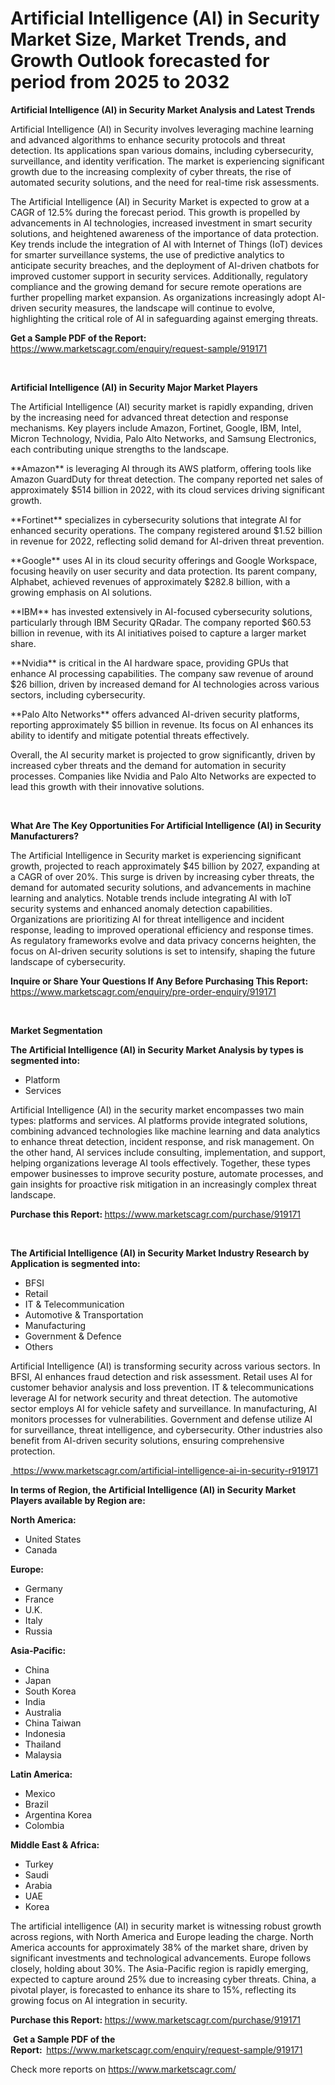 <p><h1>Artificial Intelligence (AI) in Security Market Size, Market Trends, and Growth Outlook forecasted for period from 2025 to 2032</h1></p><p><strong>Artificial Intelligence (AI) in Security Market Analysis and Latest Trends</strong></p>
<p><p>Artificial Intelligence (AI) in Security involves leveraging machine learning and advanced algorithms to enhance security protocols and threat detection. Its applications span various domains, including cybersecurity, surveillance, and identity verification. The market is experiencing significant growth due to the increasing complexity of cyber threats, the rise of automated security solutions, and the need for real-time risk assessments.</p><p>The Artificial Intelligence (AI) in Security Market is expected to grow at a CAGR of 12.5% during the forecast period. This growth is propelled by advancements in AI technologies, increased investment in smart security solutions, and heightened awareness of the importance of data protection. Key trends include the integration of AI with Internet of Things (IoT) devices for smarter surveillance systems, the use of predictive analytics to anticipate security breaches, and the deployment of AI-driven chatbots for improved customer support in security services. Additionally, regulatory compliance and the growing demand for secure remote operations are further propelling market expansion. As organizations increasingly adopt AI-driven security measures, the landscape will continue to evolve, highlighting the critical role of AI in safeguarding against emerging threats.</p></p>
<p><strong>Get a Sample PDF of the Report:&nbsp;</strong> <a href="https://www.marketscagr.com/enquiry/request-sample/919171?utm_campaign=2480&utm_medium=2&utm_source=Github&utm_content=ia&utm_term=11032025&utm_id=artificial-intelligence-ai-in-security">https://www.marketscagr.com/enquiry/request-sample/919171</a></p>
<p>&nbsp;</p>
<p><strong>Artificial Intelligence (AI) in Security Major Market Players</strong></p>
<p><p>The Artificial Intelligence (AI) security market is rapidly expanding, driven by the increasing need for advanced threat detection and response mechanisms. Key players include Amazon, Fortinet, Google, IBM, Intel, Micron Technology, Nvidia, Palo Alto Networks, and Samsung Electronics, each contributing unique strengths to the landscape.</p><p>**Amazon** is leveraging AI through its AWS platform, offering tools like Amazon GuardDuty for threat detection. The company reported net sales of approximately $514 billion in 2022, with its cloud services driving significant growth.</p><p>**Fortinet** specializes in cybersecurity solutions that integrate AI for enhanced security operations. The company registered around $1.52 billion in revenue for 2022, reflecting solid demand for AI-driven threat prevention.</p><p>**Google** uses AI in its cloud security offerings and Google Workspace, focusing heavily on user security and data protection. Its parent company, Alphabet, achieved revenues of approximately $282.8 billion, with a growing emphasis on AI solutions.</p><p>**IBM** has invested extensively in AI-focused cybersecurity solutions, particularly through IBM Security QRadar. The company reported $60.53 billion in revenue, with its AI initiatives poised to capture a larger market share.</p><p>**Nvidia** is critical in the AI hardware space, providing GPUs that enhance AI processing capabilities. The company saw revenue of around $26 billion, driven by increased demand for AI technologies across various sectors, including cybersecurity.</p><p>**Palo Alto Networks** offers advanced AI-driven security platforms, reporting approximately $5 billion in revenue. Its focus on AI enhances its ability to identify and mitigate potential threats effectively.</p><p>Overall, the AI security market is projected to grow significantly, driven by increased cyber threats and the demand for automation in security processes. Companies like Nvidia and Palo Alto Networks are expected to lead this growth with their innovative solutions.</p></p>
<p>&nbsp;</p>
<p><strong>What Are The Key Opportunities For Artificial Intelligence (AI) in Security Manufacturers?</strong></p>
<p><p>The Artificial Intelligence in Security market is experiencing significant growth, projected to reach approximately $45 billion by 2027, expanding at a CAGR of over 20%. This surge is driven by increasing cyber threats, the demand for automated security solutions, and advancements in machine learning and analytics. Notable trends include integrating AI with IoT security systems and enhanced anomaly detection capabilities. Organizations are prioritizing AI for threat intelligence and incident response, leading to improved operational efficiency and response times. As regulatory frameworks evolve and data privacy concerns heighten, the focus on AI-driven security solutions is set to intensify, shaping the future landscape of cybersecurity.</p></p>
<p><strong>Inquire or Share Your Questions If Any Before Purchasing This Report:</strong> <a href="https://www.marketscagr.com/enquiry/pre-order-enquiry/919171?utm_campaign=2480&utm_medium=2&utm_source=Github&utm_content=ia&utm_term=11032025&utm_id=artificial-intelligence-ai-in-security">https://www.marketscagr.com/enquiry/pre-order-enquiry/919171</a></p>
<p>&nbsp;</p>
<p><strong>Market Segmentation</strong></p>
<p><strong>The Artificial Intelligence (AI) in Security Market Analysis by types is segmented into:</strong></p>
<p><ul><li>Platform</li><li>Services</li></ul></p>
<p><p>Artificial Intelligence (AI) in the security market encompasses two main types: platforms and services. AI platforms provide integrated solutions, combining advanced technologies like machine learning and data analytics to enhance threat detection, incident response, and risk management. On the other hand, AI services include consulting, implementation, and support, helping organizations leverage AI tools effectively. Together, these types empower businesses to improve security posture, automate processes, and gain insights for proactive risk mitigation in an increasingly complex threat landscape.</p></p>
<p><strong>Purchase this Report:&nbsp;</strong><a href="https://www.marketscagr.com/purchase/919171?utm_campaign=2480&utm_medium=2&utm_source=Github&utm_content=ia&utm_term=11032025&utm_id=artificial-intelligence-ai-in-security">https://www.marketscagr.com/purchase/919171</a></p>
<p>&nbsp;</p>
<p><strong>The Artificial Intelligence (AI) in Security Market Industry Research by Application is segmented into:</strong></p>
<p><ul><li>BFSI</li><li>Retail</li><li>IT & Telecommunication</li><li>Automotive & Transportation</li><li>Manufacturing</li><li>Government & Defence</li><li>Others</li></ul></p>
<p><p>Artificial Intelligence (AI) is transforming security across various sectors. In BFSI, AI enhances fraud detection and risk assessment. Retail uses AI for customer behavior analysis and loss prevention. IT & telecommunications leverage AI for network security and threat detection. The automotive sector employs AI for vehicle safety and surveillance. In manufacturing, AI monitors processes for vulnerabilities. Government and defense utilize AI for surveillance, threat intelligence, and cybersecurity. Other industries also benefit from AI-driven security solutions, ensuring comprehensive protection.</p></p>
<p><a href="https://www.marketscagr.com/artificial-intelligence-ai-in-security-r919171?utm_campaign=2480&utm_medium=2&utm_source=Github&utm_content=ia&utm_term=11032025&utm_id=artificial-intelligence-ai-in-security">&nbsp;https://www.marketscagr.com/artificial-intelligence-ai-in-security-r919171</a></p>
<p><strong>In terms of Region, the Artificial Intelligence (AI) in Security Market Players available by Region are:</strong></p>
<p>
    <p> <strong> North America: </strong>
        <ul>
            <li>United States</li>
            <li>Canada</li>
        </ul>
        </p> 
    <p> <strong> Europe: </strong>
        <ul>
            <li>Germany</li>
            <li>France</li>
            <li>U.K.</li>
            <li>Italy</li>
            <li>Russia</li>
        </ul>
        </p> 
    <p> <strong> Asia-Pacific: </strong>
        <ul>
            <li>China</li>
            <li>Japan</li>
            <li>South Korea</li>
            <li>India</li>
            <li>Australia</li>
            <li>China Taiwan</li>
            <li>Indonesia</li>
            <li>Thailand</li>
            <li>Malaysia</li>
        </ul>
        </p> 
    <p> <strong> Latin America: </strong>
        <ul>
            <li>Mexico</li>
            <li>Brazil</li>
            <li>Argentina Korea</li>
            <li>Colombia</li>
        </ul>
        </p> 
    <p> <strong> Middle East & Africa: </strong>
        <ul>
            <li>Turkey</li>
            <li>Saudi</li>
            <li>Arabia</li>
            <li>UAE</li>
            <li>Korea</li>
        </ul>
    </p>
    </p>
<p><p>The artificial intelligence (AI) in security market is witnessing robust growth across regions, with North America and Europe leading the charge. North America accounts for approximately 38% of the market share, driven by significant investments and technological advancements. Europe follows closely, holding about 30%. The Asia-Pacific region is rapidly emerging, expected to capture around 25% due to increasing cyber threats. China, a pivotal player, is forecasted to enhance its share to 15%, reflecting its growing focus on AI integration in security.</p></p>
<p><strong>Purchase this Report: </strong><a href="https://www.marketscagr.com/purchase/919171?utm_campaign=2480&utm_medium=2&utm_source=Github&utm_content=ia&utm_term=11032025&utm_id=artificial-intelligence-ai-in-security">https://www.marketscagr.com/purchase/919171</a></p>
<p>&nbsp;<strong>Get a Sample PDF of the Report:&nbsp;&nbsp;</strong><a href="https://www.marketscagr.com/enquiry/request-sample/919171?utm_campaign=2480&utm_medium=2&utm_source=Github&utm_content=ia&utm_term=11032025&utm_id=artificial-intelligence-ai-in-security">https://www.marketscagr.com/enquiry/request-sample/919171</a></p>
<p><strong></strong></p>
<p>Check more reports on <a href="https://www.marketscagr.com/?utm_campaign=2480&utm_medium=2&utm_source=Github&utm_content=ia&utm_term=11032025&utm_id=artificial-intelligence-ai-in-security">https://www.marketscagr.com/</a></p>